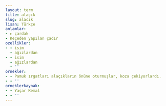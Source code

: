 ```yaml
---
layout: term
title: alaçık
slug: alacik
lisan: Türkçe
anlamlar:
- ► çardak
- Keçeden yapılan çadır
ozellikler:
- - isim
  - ağızlardan
- - isim
  - ağızlardan
  - ''
ornekler:
- - Pamuk ırgatları alaçıkların önüne oturmuşlar, koza çekiyorlardı.
- - ''
orneklerkaynak:
- - Yaşar Kemal
- - ''
---
```

